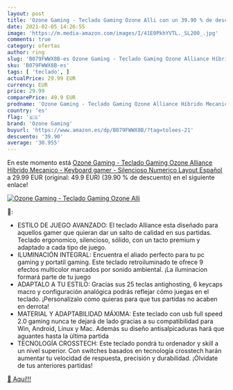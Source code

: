 ```yaml
---
layout: post
title: 'Ozone Gaming - Teclado Gaming Ozone Alli con un 39.90 % de descuento'
date: 2021-02-05 14:26:55
image: 'https://m.media-amazon.com/images/I/41E0PkhYVTL._SL200_.jpg'
comments: true
category: ofertas
author: ring
slug: 'B079FWWX8B-es Ozone Gaming - Teclado Gaming Ozone Alliance Híbrido...'
sku: 'B079FWWX8B-es'
tags: [ 'teclado', ]
actualPrice: 29.99 EUR
currency: EUR
price: 29.99
comparePrice: 49.9 EUR
prodname: 'Ozone Gaming - Teclado Gaming Ozone Alliance Híbrido Mecanico - Keyboard gamer - Silencioso  Numerico  Layout Español'
country: 'es'
flag: '🇪🇸'
brand: 'Ozone Gaming'
buyurl: 'https://www.amazon.es/dp/B079FWWX8B/?tag=tolees-21'
descuento: '39.90'
average: '30.955'
---
```


En este momento está [Ozone Gaming - Teclado Gaming Ozone Alliance Híbrido Mecanico - Keyboard gamer - Silencioso  Numerico  Layout Español](https://www.amazon.es/dp/B079FWWX8B/?tag=tolees-21) a 29.99 EUR (original: 49.9 EUR) (39.90 %  de descuento) en el siguiente enlace!

[![Ozone Gaming - Teclado Gaming Ozone Alli](https://m.media-amazon.com/images/I/41E0PkhYVTL._SL200_.jpg)](https://www.amazon.es/dp/B079FWWX8B/?tag=tolees-21)

🔎:

- ESTILO DE JUEGO AVANZADO: El teclado Alliance esta diseñado para aquellos gamer que quieran dar un salto de calidad en sus partidas. Teclado ergonomico, silencioso, sólido, con un tacto premium y adaptado a cada tipo de juego.
- ILUMINACIÓN INTEGRAL: Encuentra el aliado perfecto para tu pc gaming y portatil gaming. Este teclado retroiluminado te ofrece 9 efectos multicolor marcados por sonido ambiental. ¡La iluminacion formará parte de tu juego
- ADAPTALO A TU ESTILO: Gracias sus 25 teclas antighosting, 6 keycaps macro y configuración analógica podrás reflejar cómo juegas en el teclado. ¡Personalízalo como quieras para que tus partidas no acaben en derrota!
- MATERIAL Y ADAPTABILIDAD MÁXIMA: Este teclado con usb full speed 2.0 gaming nunca te dejará de lado gracias a su compatibilidad para Win, Android, Linux y Mac. Además su diseño antisalpicaduras hará que aguantes hasta la última partida
- TECNOLOGÍA CROSSTECH: Este teclado pondrá tu ordenador y skill a un nivel superior. Con switches basados en tecnología crosstech harán aumentar tu velocidad de respuesta, precisión y durabilidad. ¡Ólvidate de tus anteriores partidas!

[🛒 Aquí!!!](https://www.amazon.es/dp/B079FWWX8B/?tag=tolees-21)
